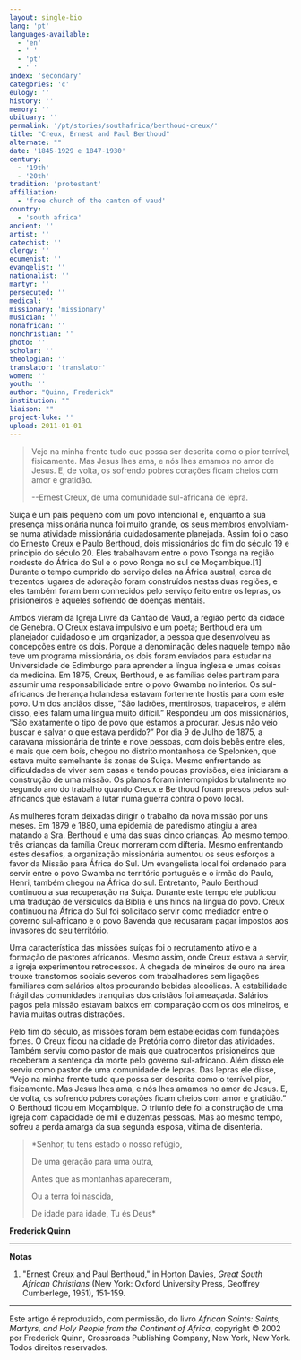 ```yaml
---
layout: single-bio
lang: 'pt'
languages-available:
  - 'en'
  - ' '
  - 'pt'
  - ' '
index: 'secondary'
categories: 'c'
eulogy: ''
history: ''
memory: ''
obituary: ''
permalink: '/pt/stories/southafrica/berthoud-creux/'
title: "Creux, Ernest and Paul Berthoud"
alternate: ""
date: '1845-1929 e 1847-1930'
century:
  - '19th'
  - '20th'
tradition: 'protestant'
affiliation:
  - 'free church of the canton of vaud'
country:
  - 'south africa'
ancient: ''
artist: ''
catechist: ''
clergy: ''
ecumenist: ''
evangelist: ''
nationalist: ''
martyr: ''
persecuted: ''
medical: ''
missionary: 'missionary'
musician: ''
nonafrican: ''
nonchristian: ''
photo: ''
scholar: ''
theologian: ''
translator: 'translator'
women: ''
youth: ''
author: "Quinn, Frederick"
institution: ""
liaison: ""
project-luke: ''
upload: 2011-01-01
---
```




> Vejo na minha frente tudo que possa ser descrita como o pior terrível, fisicamente. Mas Jesus lhes ama, e nós lhes amamos no amor de Jesus. E, de volta, os sofrendo pobres corações ficam cheios com amor e gratidão.
>
>
> --Ernest Creux, de uma comunidade sul-africana de lepra.

Suiça é um país pequeno com um povo intencional e, enquanto a sua presença missionária nunca foi muito grande, os seus membros envolviam-se numa atividade missionária cuidadosamente planejada. Assim foi o caso do Ernesto Creux e Paulo Berthoud, dois missionários do fim do século 19 e princípio do século 20. Eles trabalhavam entre o povo Tsonga na região nordeste do África do Sul e o povo Ronga no sul de Moçambique.[1]  Durante o tempo cumprido do serviço deles na África austral, cerca de trezentos lugares de adoração foram construídos nestas duas regiões, e eles também foram bem conhecidos pelo serviço feito entre os lepras, os prisioneiros e aqueles sofrendo de doenças mentais.

Ambos vieram da Igreja Livre da Cantão de Vaud, a região perto da cidade de Genebra. O Creux estava impulsivo e um poeta; Berthoud era um planejador cuidadoso e um organizador, a pessoa que desenvolveu as concepções entre os dois. Porque a denominação deles naquele tempo não teve um programa missionária, os dois foram enviados para estudar na Universidade de Edimburgo para aprender a língua inglesa e umas coisas da medicina. Em 1875, Creux, Berthoud, e as famílias deles partiram para assumir uma responsabilidade entre o povo Gwamba no interior. Os sul-africanos de herança holandesa estavam fortemente hostis para com este povo. Um dos anciãos disse, “São ladrões, mentirosos, trapaceiros, e além disso, eles falam uma língua muito difícil.” Respondeu um dos missionários, “São exatamente o tipo de povo que estamos a procurar. Jesus não veio buscar e salvar o que estava perdido?” Por dia 9 de Julho de 1875, a caravana missionária de trinte e nove pessoas, com dois bebês entre eles, e mais que cem bois, chegou no distrito montanhosa de Spelonken, que estava muito semelhante às zonas de Suiça. Mesmo enfrentando as dificuldades de viver sem casas e tendo poucas provisões, eles iniciaram a construção de uma missão. Os planos foram interrompidos brutalmente no segundo ano do trabalho quando Creux e Berthoud foram presos pelos sul-africanos que estavam a lutar numa guerra contra o povo local.

As mulheres foram deixadas dirigir o trabalho da nova missão por uns meses. Em 1879 e 1880, uma epidemia de paredismo atingiu a area matando a Sra. Berthoud e uma das suas cinco crianças. Ao mesmo tempo, três crianças da família Creux morreram com difteria. Mesmo enfrentando estes desafios, a organização missionária aumentou os seus esforços a favor da Missão para África do Sul. Um evangelista local foi ordenado para servir entre o povo Gwamba no território português e o irmão do Paulo, Henri, também chegou na África do sul. Entretanto, Paulo Berthoud continuou a sua recuperação na Suiça. Durante este tempo ele publicou uma tradução de versículos da Bíblia e uns hinos na língua do povo. Creux continuou na África do Sul foi solicitado servir como mediador entre o governo sul-africano e o povo Bavenda que recusaram pagar impostos aos invasores do seu território.

Uma característica das missões suíças foi o recrutamento ativo e a formação de pastores africanos. Mesmo assim, onde Creux estava a servir, a igreja experimentou retrocessos. A chegada de mineiros de ouro na área trouxe transtornos sociais severos com trabalhadores sem ligações familiares com salários altos procurando bebidas alcoólicas. A estabilidade frágil das comunidades tranquilas dos cristãos foi ameaçada. Salários pagos pela missão estavam baixos em comparação com os dos mineiros, e havia muitas outras distrações.

Pelo fim do século, as missões foram bem estabelecidas com fundações fortes. O Creux ficou na cidade de Pretória como diretor das atividades. Também serviu como pastor de mais que quatrocentos prisioneiros que receberam a sentença da morte pelo governo sul-africano. Além disso ele serviu como pastor de uma comunidade de lepras. Das lepras ele disse, “Vejo na minha frente tudo que possa ser descrita como o terrível pior, fisicamente. Mas Jesus lhes ama, e nós lhes amamos no amor de Jesus. E, de volta, os sofrendo pobres corações ficam cheios com amor e gratidão.” O Berthoud ficou em Moçambique. O triunfo dele foi a construção de uma igreja com capacidade de mil e duzentas pessoas. Mas ao mesmo tempo, sofreu a perda amarga da sua segunda esposa, vítima de disenteria.

> *Senhor, tu tens estado o nosso refúgio,
>
> De uma geração para uma outra,
>
> Antes que as montanhas apareceram,
>
> Ou a terra foi nascida,
>
> De idade para idade, Tu és Deus*

**Frederick Quinn**

---

**Notas**

1. "Ernest Creux and Paul Berthoud," in Horton Davies, *Great South African Christians* (New York: Oxford University Press, Geoffrey Cumberlege, 1951), 151-159.

---

Este artigo é reproduzido, com permissão, do livro *African Saints: Saints, Martyrs, and Holy People from the Continent of Africa*, copyright © 2002 por Frederick Quinn, Crossroads Publishing Company, New York, New York. Todos direitos reservados.
